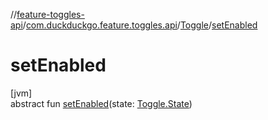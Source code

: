 //[feature-toggles-api](../../../index.md)/[com.duckduckgo.feature.toggles.api](../index.md)/[Toggle](index.md)/[setEnabled](set-enabled.md)

# setEnabled

[jvm]\
abstract fun [setEnabled](set-enabled.md)(state: [Toggle.State](-state/index.md))

